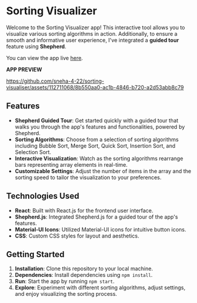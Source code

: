 
# Sorting Visualizer

Welcome to the Sorting Visualizer app! This interactive tool allows you to visualize various sorting algorithms in action.  Additionally, to ensure a smooth and informative user experience, I've integrated a **guided tour** feature using **Shepherd**.


You can view the app live [here](https://sorting-visualiser-tau.vercel.app/).

**APP PREVIEW**


https://github.com/sneha-4-22/sorting-visualiser/assets/112711068/8b550aa0-ac1b-4846-b720-a2d53abb8c79


## Features

- **Shepherd Guided Tour**: Get started quickly with a guided tour that walks you through the app's features and functionalities, powered by Shepherd.
- **Sorting Algorithms**: Choose from a selection of sorting algorithms including Bubble Sort, Merge Sort, Quick Sort, Insertion Sort, and Selection Sort.
- **Interactive Visualization**: Watch as the sorting algorithms rearrange bars representing array elements in real-time.
- **Customizable Settings**: Adjust the number of items in the array and the sorting speed to tailor the visualization to your preferences.


## Technologies Used

- **React**: Built with React.js for the frontend user interface.
- **Shepherd.js**: Integrated Shepherd.js for a guided tour of the app's features.
- **Material-UI Icons**: Utilized Material-UI icons for intuitive button icons.
- **CSS**: Custom CSS styles for layout and aesthetics.


## Getting Started

1. **Installation**: Clone this repository to your local machine.
2. **Dependencies**: Install dependencies using `npm install`.
3. **Run**: Start the app by running `npm start`.
4. **Explore**: Experiment with different sorting algorithms, adjust settings, and enjoy visualizing the sorting process.

